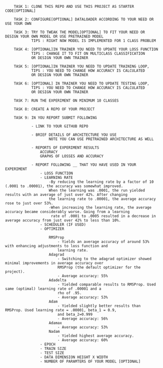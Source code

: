         TASK 1: CLONE THIS REPO AND USE THIS PROJECT AS STARTER CODE[OPTIONAL]
        
        TASK 2: CONFIGURE[OPTIONAL] DATALOADER ACCORDING TO YOUR NEED OR USE YOUR OWN
        
        TASK 3: TRY TO TWEAK THE MODEL[OPTIONAL] TO FIT YOUR NEED OR DESIGN YOUR OWN MODEL OR USE PRETRAINED MODEL
                TIPS : RIGHT NOW MODEL IS IMPLEMENTED FOR 1 CLASS PROBLEM
        
        TASK 4: [OPTIONAL]IN TRAINER YOU NEED TO UPDATE YOUR LOSS FUNCTION
                TIPS : CHANGE IT TO FIT ON MULTICLASS CLASSIFICATION
                OR DESIGN YOUR OWN TRAINER
                
        TASK 5: [OPTIONAL]IN TRAINER YOU NEED TO UPDATE TRAINING LOOP,
                TIPS : YOU NEED TO CHANGE HOW ACCURACY IS CALCULATED
                OR DESIGN YOUR OWN TRAINER
        
        TASK 6: [OPTIONAL] IN TRAINER YOU NEED TO UPDATE TESTING LOOP, 
                TIPS : YOU NEED TO CHANGE HOW ACCURACY IS CALCULATED
                OR DESIGN YOUR OWN TRAINER
        
        TASK 7: RUN THE EXPERIMENT ON MINIMUM 10 CLASSES 
        
        TASK 8: CREATE A REPO OF YOUR PROJECT
        
        TASK 9: IN YOU REPORT SUBMIT FOLLOWING
                
                - LINK TO YOUR GITHUB REPO
                
                - BRIEF DETAILS OF ARCHITECTURE YOU USE
                        NOTE YOU CAN USE PRETRAINED ARCHITECTURE AS WELL
                
                - REPORTS OF EXPERIMENT RESULTS
                    ACCURACY 
                    GRAPHS OF LOSSES AND ACCURACY
                
                - REPORT FOLLOWING __ THAT YOU HAVE USED IN YOUR EXPERIMENT
                    - LOSS FUNCTION
                    - LEARNING RATE
                        -By reducing the learning rate by a factor of 10 (.0001 to .00001), the accuracy was somewhat improved. 
                        When the learning was .0001, the run yielded results with an average of just over 42%. After changing 
                        the learning rate to .00001, the average accuracy rose to just over 53%. 
                        -When increasing the learning rate, the average accuracy became considerably worse. Going from a learning
                         rate of .0001 to .0005 resulted in a decrease in average accuracy from just over 42% to less than 10%.
                    - SCHEDULER (IF USED)
                    - OPTIMIZER
                        
                        RMSProp
                            - Yields an average accuracy of around 53% with enhancing adjustments to loss function and 
                            learning rate.
                        Adagrad 
                            - Switching to the adagrad optimizer showed minimal improvements in average accuracy over 
                            RMSProp (the default optimizer for the project). 
                            - Average accuracy: 55%
                        Adadelta
                            - Yielded comparable results to RMSProp. Used same (optimal) learning rate of .00001 and a 
                            rho of .95.
                            - Average accuracy: 53%
                        Adam
                            - Yielded slightly better results than RMSProp. Used learning rate = .00001, beta_1 = 0.9, 
                            and beta_2=0.999
                            - Average accuracy: 56%
                        Adamax
                            - Average accuracy: 53%
                        Nadam
                            - Yielded highest average accuracy.
                            - Average accuracy: 60%
                    - EPOCH
                    - TRAIN SIZE
                    - TEST SIZE
                    - DATA DIMENSION HEIGHT X WIDTH
                    - NUMBER OF PARAMTERS OF YOUR MODEL [OPTIONAL]